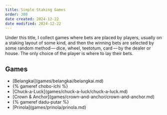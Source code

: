 ```yaml
---
title: Simple Staking Games
order: 380
date created: 2024-12-22
date modified: 2024-12-22
---
```


<p class="lead">
Under this title, I collect games where bets are placed by players, usually on a staking layout of some kind, and then the winning bets are selected by some random method — dice, wheel, teetotum, card — by the dealer or house. The only choice of the player is where to lay their bets.
</p>

## Games

<ul class="columnar">
<li>[Belangkai](games/belangkai/belangkai.md)</li>
<li>{% gameref chobo-ichi %}</li>
<li>[Chuck-a-Luck](games/chuck-a-luck/chuck-a-luck.md)</li>
<li>[Crown & Anchor](games/crown-and-anchor/crown-and-anchor.md)</li>
<li>{% gameref dadu-putar %}</li>
<li>[Prinola](games/prinola/prinola.md)</li>
</ul>

